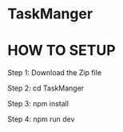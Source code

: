 # TaskManger
# HOW TO SETUP

Step 1: Download the Zip file

Step 2: cd TaskManger

Step 3: npm install

Step 4: npm run dev
